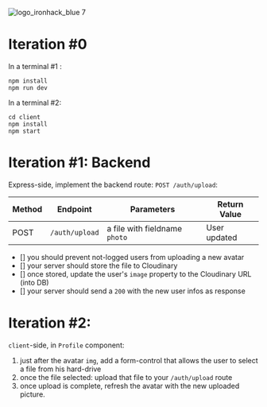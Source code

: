 ![logo_ironhack_blue 7](https://user-images.githubusercontent.com/23629340/40541063-a07a0a8a-601a-11e8-91b5-2f13e4e6b441.png)

# Iteration #0

In a terminal #1 :
```
npm install
npm run dev
```

In a terminal #2:
```
cd client
npm install
npm start
```

# Iteration #1: Backend

Express-side, implement the backend route: `POST /auth/upload`:

| Method  |  Endpoint         |  Parameters                   | Return Value |
|---------|-------------------|-------------------------------|--------------|
| POST    | `/auth/upload`    | a file with fieldname `photo` | User updated |

- [] you should prevent not-logged users from uploading a new avatar
- [] your server should store the file to Cloudinary
- [] once stored, update the user's `image` property to the Cloudinary URL (into DB)
- [] your server should send a `200` with the new user infos as response

# Iteration #2: 

`client`-side, in `Profile` component:
1. just after the avatar `img`, add a form-control that allows the user to select a file from his hard-drive
2. once the file selected: upload that file to your `/auth/upload` route
3. once upload is complete, refresh the avatar with the new uploaded picture.